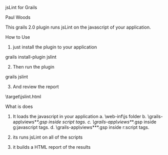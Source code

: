 jsLint for Grails

Paul Woods

This grails 2.0 plugin runs jsLint on the javascript of your application.


How to Use

1. just install the plugin to your application

grails install-plugin jslint


2. Then run the plugin

grails jslint


3. And review the report

<appname>\target\jslint.html




What is does

1. It loads the javascript in your application
	a. <appname>\web-inf\js folder
	b. <appname>\grails-app\views\**\*.gsp inside script tags.
	c. <appname>\grails-app\views\**\*.gsp inside g:javascript tags.
	d. <appname>\grails-app\views\**\*.gsp inside r:script tags.

2. its runs jsLint on all of the scripts

3. it builds a HTML report of the results


